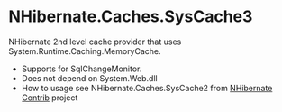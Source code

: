 ﻿NHibernate.Caches.SysCache3
===========================
NHibernate 2nd level cache provider that uses System.Runtime.Caching.MemoryCache.

* Supports for SqlChangeMonitor.
* Does not depend on System.Web.dll
* How to usage see NHibernate.Caches.SysCache2 from [NHibernate Contrib](http://sourceforge.net/projects/nhcontrib/) project
